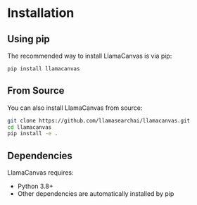 # Installation

## Using pip

The recommended way to install LlamaCanvas is via pip:

```bash
pip install llamacanvas
```

## From Source

You can also install LlamaCanvas from source:

```bash
git clone https://github.com/llamasearchai/llamacanvas.git
cd llamacanvas
pip install -e .
```

## Dependencies

LlamaCanvas requires:

- Python 3.8+
- Other dependencies are automatically installed by pip

